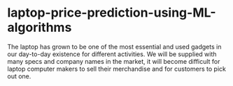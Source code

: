 # laptop-price-prediction-using-ML-algorithms
The laptop has grown to be one of the most essential and used gadgets in our day-to-day existence for different activities. We will be supplied with many specs and company names in the market, it will become difficult for laptop computer makers to sell their merchandise and for customers to pick out one.
